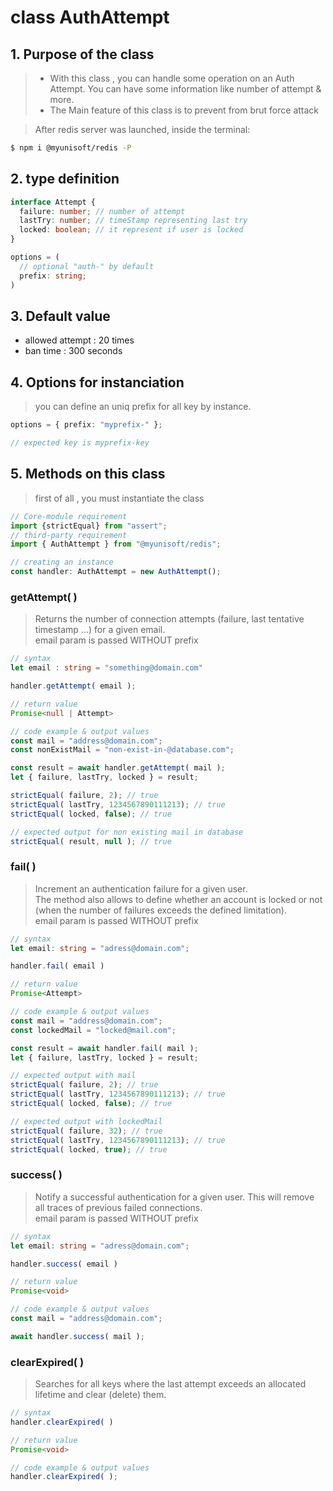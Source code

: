 # class AuthAttempt

## 1. Purpose of the class

> - With this class , you can handle some operation on an Auth Attempt. You can have some information like number of attempt & more. 
> - The Main feature of this class is to prevent from brut force attack

> After redis server was launched, inside the terminal:

```bash
$ npm i @myunisoft/redis -P
```

## 2. type definition

```ts
interface Attempt {
  failure: number; // number of attempt
  lastTry: number; // timeStamp representing last try
  locked: boolean; // it represent if user is locked
}

options = (
  // optional "auth-" by default
  prefix: string; 
)
```

## 3. Default value

- allowed attempt : 20 times
- ban time : 300 seconds

## 4. Options for instanciation

> you can define an uniq prefix for all key by instance.

```ts
options = { prefix: "myprefix-" };

// expected key is myprefix-key
```

## 5. Methods on this class

> first of all , you must instantiate the class

```ts
// Core-module requirement
import {strictEqual} from "assert";
// third-party requirement
import { AuthAttempt } from "@myunisoft/redis";

// creating an instance
const handler: AuthAttempt = new AuthAttempt();
```

### getAttempt( ) 
> Returns the number of connection attempts (failure, last tentative timestamp ...) for a given email.  
> email param is passed WITHOUT prefix

```ts
// syntax
let email : string = "something@domain.com"

handler.getAttempt( email );

// return value
Promise<null | Attempt>

// code example & output values
const mail = "address@domain.com";
const nonExistMail = "non-exist-in-@database.com";

const result = await handler.getAttempt( mail );
let { failure, lastTry, locked } = result;

strictEqual( failure, 2); // true
strictEqual( lastTry, 1234567890111213); // true
strictEqual( locked, false); // true

// expected output for non existing mail in database
strictEqual( result, null ); // true
```

### fail( )

> Increment an authentication failure for a given user.  
  The method also allows to define whether an account is locked or not (when the number of failures exceeds the defined limitation).  
> email param is passed WITHOUT prefix

```ts
// syntax
let email: string = "adress@domain.com";

handler.fail( email )

// return value
Promise<Attempt>

// code example & output values
const mail = "address@domain.com";
const lockedMail = "locked@mail.com";

const result = await handler.fail( mail );
let { failure, lastTry, locked } = result;

// expected output with mail
strictEqual( failure, 2); // true
strictEqual( lastTry, 1234567890111213); // true
strictEqual( locked, false); // true

// expected output with lockedMail
strictEqual( failure, 32); // true
strictEqual( lastTry, 1234567890111213); // true
strictEqual( locked, true); // true
```
### success( )

> Notify a successful authentication for a given user. This will remove all traces of previous failed connections.  
> email param is passed WITHOUT prefix
```ts
// syntax
let email: string = "adress@domain.com";

handler.success( email )

// return value
Promise<void>

// code example & output values
const mail = "address@domain.com";

await handler.success( mail );
```

### clearExpired( )

> Searches for all keys where the last attempt exceeds an allocated lifetime and clear (delete) them.

```ts
// syntax
handler.clearExpired( )

// return value
Promise<void>

// code example & output values
handler.clearExpired( );
```
